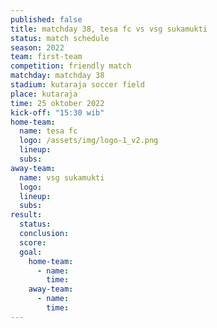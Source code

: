 ```yaml
---
published: false
title: matchday 38, tesa fc vs vsg sukamukti
status: match schedule
season: 2022
team: first-team
competition: friendly match
matchday: matchday 38
stadium: kutaraja soccer field
place: kutaraja
time: 25 oktober 2022
kick-off: "15:30 wib"
home-team:
  name: tesa fc
  logo: /assets/img/logo-1_v2.png
  lineup:
  subs:
away-team:
  name: vsg sukamukti
  logo:
  lineup:
  subs:
result:
  status: 
  conclusion:
  score:
  goal:
    home-team:
      - name:
        time:
    away-team:
      - name:
        time:
---
```

